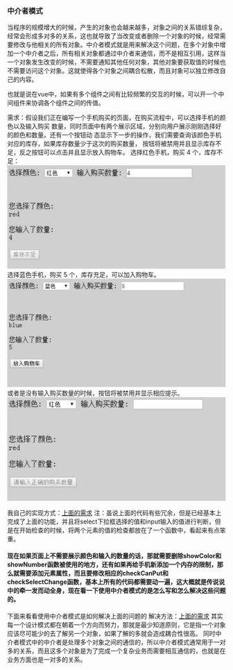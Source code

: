 ### 中介者模式
当程序的规模增大的时候，产生的对象也会越来越多，对象之间的关系错综复杂，经常会形成多对多的关系，这也就导致了当改变或者删除一个对象的时候，经常需要修改与他相关的所有对象。中介者模式就是用来解决这个问题，在多个对象中增加一个中介者之后，所有相关对象都通过中介者来通信，而不是相互引用，这样当一个对象发生改变的时候，不需要通知其他任何对象，其他对象要获取值的时候也不需要访问这个对象。这就使得各个对象之间耦合松散，而且对象可以独立修改自己的内容。

也就是说在vue中，如果有多个组件之间有比较频繁的交互的时候，可以开一个中间组件来协调各个组件之间的传值。

需求：假设我们正在编写一个手机购买的页面，在购买流程中，可以选择手机的颜色以及输入购买 数量，同时页面中有两个展示区域，分别向用户展示刚刚选择好的颜色和数量。还有一个按钮动 态显示下一步的操作，我们需要查询该颜色手机对应的库存，如果库存数量少于这次的购买数量， 按钮将被禁用并且显示库存不足，反之按钮可以点击并且显示放入购物车。
选择红色手机，购买 4 个，库存不足：
![第一个：](zhongjiezhe/images/xuqiu1.jpg)
选择蓝色手机，购买 5 个，库存充足，可以加入购物车。
![第二个：](zhongjiezhe/images/xuqiu2.jpg)
或者是没有输入购买数量的时候，按钮将被禁用并显示相应提示。
![第三个：](zhongjiezhe/images/xuqiu3.jpg)

我自己的实现方式：[上面的需求](./zhongjiezhe/me.html)
注：虽说上面的代码有些冗余，但是已经基本上完成了上面的功能，并且将select下拉框选择的值和input输入的值进行判断，但是在开始检查的时候，将两个元素的值的检查都放在了一个函数中，看起来有点笨重。

#### 现在如果页面上不需要展示颜色和输入的数量的话，那就需要删除showColor和showNumber函数被使用的地方，还有如果再给手机新添加一个内存的限制，那么就需要添加元素属性，而且要修改相应的checkCanPut和checkSelectChange函数，基本上所有的代码都需要动一遍，这大概就是传说说中的牵一发而动全身，现在看一下使用中介者模式的是怎么写和怎么解决这些问题的。

下面来看看使用中介者模式是如何解决上面的问题的
解决方法：[上面的需求](./zhongjiezhe/book.html)
其实每一个设计模式都在朝着一个方向而努力，那就是最少知道原则，它是指一个对象应该尽可能少的去了解另一个对象，如果了解的多就会造成耦合性很高。
同时中介者模式中的中介者是处理多个对象之间的通信的，所以中介者模式通常用于一对多的关系，而且这多个对象是为了完成一个复杂业务而需要相互通信的，也就是在业务方面也是一对多的关系。
